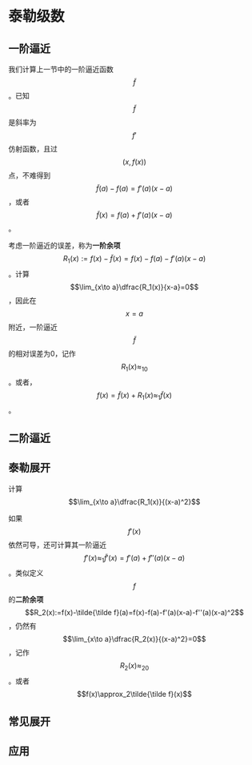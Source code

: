# 泰勒级数

## 一阶逼近

我们计算上一节中的一阶逼近函数$$\tilde f$$。已知$$\tilde f$$是斜率为$$f'$$仿射函数，且过$$(x,f(x))$$点，不难得到$$\tilde f(a)-f(a)=f'(a)(x-a)$$，或者$$\tilde f(x)=f(a)+f'(a)(x-a)$$。

考虑一阶逼近的误差，称为**一阶余项**$$R_1(x):=f(x)-\tilde f(x)=f(x)-f(a)-f'(a)(x-a)$$。计算$$\lim_{x\to a}\dfrac{R_1(x)}{x-a}=0$$，因此在$$x=a$$附近，一阶逼近$$\tilde f$$的相对误差为0，记作$$R_1(x)\approx_10$$。或者，$$f(x)=\tilde f(x)+R_1(x)\approx_1\tilde f(x)$$。

## 二阶逼近



## 泰勒展开

计算$$\lim_{x\to a}\dfrac{R_1(x)}{(x-a)^2}$$

如果$$f'(x)$$依然可导，还可计算其一阶逼近$$f'(x)\approx_1\tilde f'(x)=f'(a)+f''(a)(x-a)$$。类似定义$$f$$的**二阶余项**$$R_2(x):=f(x)-\tilde{\tilde f}(a)=f(x)-f(a)-f'(a)(x-a)-f''(a)(x-a)^2$$，仍然有$$\lim_{x\to a}\dfrac{R_2(x)}{(x-a)^2}=0$$，记作$$R_2(x)\approx_20$$。或者$$f(x)\approx_2\tilde{\tilde f}(x)$$

## 常见展开

## 应用